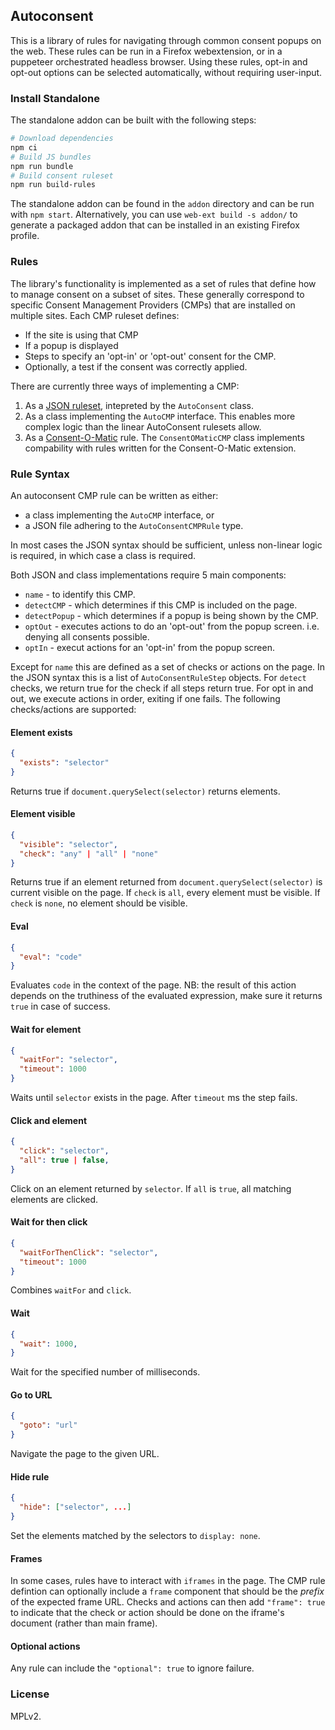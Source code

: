 ## Autoconsent

This is a library of rules for navigating through common consent popups on the web. These rules
can be run in a Firefox webextension, or in a puppeteer orchestrated headless browser. Using
these rules, opt-in and opt-out options can be selected automatically, without requiring
user-input.

### Install Standalone

The standalone addon can be built with the following steps:

```bash
# Download dependencies
npm ci
# Build JS bundles
npm run bundle
# Build consent ruleset
npm run build-rules
```

The standalone addon can be found in the `addon` directory and can be run with `npm start`.
Alternatively, you can use `web-ext build -s addon/` to generate a packaged addon that can
be installed in an existing Firefox profile.

### Rules

The library's functionality is implemented as a set of rules that define how to manage consent on
a subset of sites. These generally correspond to specific Consent Management Providers (CMPs)
that are installed on multiple sites. Each CMP ruleset defines:

 * If the site is using that CMP
 * If a popup is displayed
 * Steps to specify an 'opt-in' or 'opt-out' consent for the CMP.
 * Optionally, a test if the consent was correctly applied.

There are currently three ways of implementing a CMP:
 
 1. As a [JSON ruleset](./rules/autoconsent/), intepreted by the `AutoConsent` class. 
 1. As a class implementing the `AutoCMP` interface. This enables more complex logic than the linear AutoConsent
 rulesets allow.
 3. As a [Consent-O-Matic](https://github.com/cavi-au/Consent-O-Matic) rule. The `ConsentOMaticCMP` class implements
 compability with rules written for the Consent-O-Matic extension.

### Rule Syntax

An autoconsent CMP rule can be written as either:
 * a class implementing the `AutoCMP` interface, or
 * a JSON file adhering to the `AutoConsentCMPRule` type.

In most cases the JSON syntax should be sufficient, unless non-linear logic is required, in which case a class is required.

Both JSON and class implementations require 5 main components:
 * `name` - to identify this CMP.
 * `detectCMP` - which determines if this CMP is included on the page.
 * `detectPopup` - which determines if a popup is being shown by the CMP.
 * `optOut` - executes actions to do an 'opt-out' from the popup screen. i.e. denying all consents possible.
 * `optIn` - execut actions for an 'opt-in' from the popup screen.

Except for `name` this are defined as a set of checks or actions on the page. In the JSON syntax this is a list of `AutoConsentRuleStep` objects. For `detect` checks, we return true for the check if all steps return true. For opt in and out, we execute actions in order, exiting if one fails. The following checks/actions are supported:

#### Element exists

```json
{
  "exists": "selector"
}
```
Returns true if `document.querySelect(selector)` returns elements.

#### Element visible

```json
{
  "visible": "selector",
  "check": "any" | "all" | "none"
}
```
Returns true if an element returned from `document.querySelect(selector)` is current visible on the page. If `check` is `all`, every element must be visible. If `check` is `none`, no element should be visible.

#### Eval

```json
{
  "eval": "code"
}
```
Evaluates `code` in the context of the page. NB: the result of this action depends on the truthiness of the evaluated expression, make sure it returns `true` in case of success.

#### Wait for element

```json
{
  "waitFor": "selector",
  "timeout": 1000
}
```
Waits until `selector` exists in the page. After `timeout` ms the step fails.

#### Click and element
```json
{
  "click": "selector",
  "all": true | false,
}
```
Click on an element returned by `selector`. If `all` is `true`, all matching elements are clicked.

#### Wait for then click
```json
{
  "waitForThenClick": "selector",
  "timeout": 1000
}
```
Combines `waitFor` and `click`.

#### Wait
```json
{
  "wait": 1000,
}
```
Wait for the specified number of milliseconds.

#### Go to URL
```json
{
  "goto": "url"
}
```
Navigate the page to the given URL.

#### Hide rule
```json
{
  "hide": ["selector", ...]
}
```
Set the elements matched by the selectors to `display: none`.

#### Frames

In some cases, rules have to interact with `iframes` in the page. The CMP rule defintion can optionally include a `frame` component that should be the _prefix_ of the expected frame URL. Checks and actions can then add `"frame": true` to indicate that the check or action should be done on the iframe's document (rather than main frame).

#### Optional actions

Any rule can include the `"optional": true` to ignore failure. 

### License

MPLv2.
